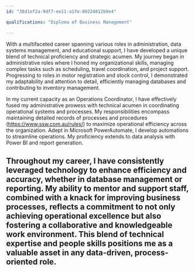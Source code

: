 ```yaml
---
id: "38d1ef2a-9df7-ee11-a1fe-00224812b9e4"

qualifications: "Diploma of Business Management"

---
```

With a multifaceted career spanning various roles in administration, data systems management, and educational support, I have developed a unique blend of technical proficiency and strategic acumen. My journey began in administrative roles where I honed my organizational skills, managing complex tasks such as scheduling, travel coordination, and project support. Progressing to roles in motor registration and stock control, I demonstrated my adaptability and attention to detail, efficiently managing databases and contributing to inventory management.

In my current capacity as an Operations Coordinator, I have effectively fused my administrative prowess with technical acumen in coordinating operational systems and processes. My responsibilities encompass maintaining detailed records of processes and procedures (https://www.ssw.com.au/rules/) to maximize operational efficiency across the organization. Adept in Microsoft PowerAutomate, I develop automations to streamline operations. My proficiency extends to data analysis with Power BI and report generation.

Throughout my career, I have consistently leveraged technology to enhance efficiency and accuracy, whether in database management or reporting. My ability to mentor and support staff, combined with a knack for improving business processes, reflects a commitment to not only achieving operational excellence but also fostering a collaborative and knowledgeable work environment. This blend of technical expertise and people skills positions me as a valuable asset in any data-driven, process-oriented role.
---